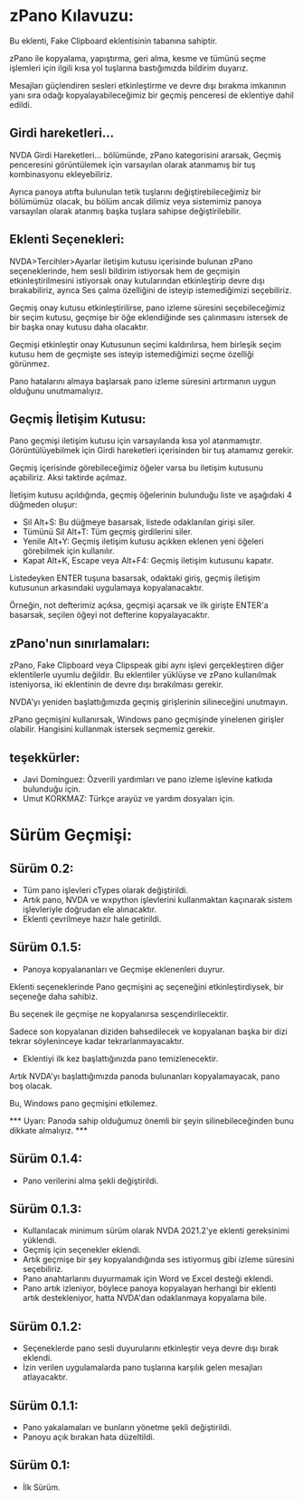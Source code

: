 # zPano Kılavuzu:

Bu eklenti, Fake Clipboard eklentisinin tabanına sahiptir.  

zPano ile kopyalama, yapıştırma, geri alma, kesme ve tümünü seçme işlemleri için ilgili kısa yol tuşlarına bastığımızda bildirim duyarız.  

Mesajları güçlendiren sesleri etkinleştirme ve devre dışı bırakma imkanının yanı sıra odağı kopyalayabileceğimiz bir geçmiş penceresi de eklentiye dahil edildi.  

## Girdi hareketleri...

NVDA Girdi Hareketleri... bölümünde, zPano kategorisini ararsak, Geçmiş penceresini görüntülemek için  varsayılan olarak atanmamış bir tuş kombinasyonu ekleyebiliriz.  

Ayrıca panoya atıfta bulunulan tetik tuşlarını değiştirebileceğimiz bir bölümümüz olacak, bu bölüm ancak dilimiz veya sistemimiz panoya varsayılan olarak atanmış başka tuşlara sahipse değiştirilebilir.  

## Eklenti Seçenekleri:  

NVDA>Tercihler>Ayarlar iletişim kutusu içerisinde bulunan zPano seçeneklerinde, hem sesli bildirim istiyorsak hem de geçmişin etkinleştirilmesini istiyorsak onay kutularından etkinleştirip devre dışı bırakabiliriz, ayrıca Ses çalma özelliğini de isteyip istemediğimizi seçebiliriz.  

Geçmiş onay kutusu etkinleştirilirse, pano izleme süresini seçebileceğimiz bir seçim kutusu, geçmişe bir öğe eklendiğinde ses çalınmasını istersek de bir başka onay kutusu daha olacaktır.  

Geçmişi etkinleştir onay Kutusunun seçimi kaldırılırsa, hem birleşik seçim kutusu hem de geçmişte ses isteyip istemediğimizi seçme özelliği görünmez.  

Pano hatalarını almaya başlarsak pano izleme süresini artırmanın uygun olduğunu unutmamalıyız.  

## Geçmiş İletişim Kutusu:  

Pano geçmişi iletişim kutusu için varsayılanda kısa yol atanmamıştır. Görüntülüyebilmek için Girdi hareketleri içerisinden bir tuş  atamamız gerekir.  

Geçmiş içerisinde görebileceğimiz öğeler varsa bu iletişim kutusunu açabiliriz. Aksi taktirde açılmaz.  

İletişim kutusu açıldığında, geçmiş öğelerinin  bulunduğu liste ve aşağıdaki 4 düğmeden oluşur:  

* Sil Alt+S: Bu düğmeye basarsak, listede odaklanılan girişi siler.
* Tümünü Sil Alt+T: Tüm geçmiş girdilerini siler.
* Yenile Alt+Y: Geçmiş iletişim kutusu açıkken eklenen yeni öğeleri görebilmek için kullanılır.
* Kapat Alt+K, Escape veya Alt+F4: Geçmiş iletişim kutusunu kapatır.  

Listedeyken ENTER tuşuna basarsak, odaktaki giriş, geçmiş iletişim kutusunun arkasındaki uygulamaya kopyalanacaktır.  

Örneğin, not defterimiz açıksa, geçmişi açarsak ve ilk girişte ENTER'a basarsak, seçilen öğeyi not defterine kopyalayacaktır.  

## zPano'nun sınırlamaları:  

zPano, Fake Clipboard veya Clipspeak gibi aynı işlevi gerçekleştiren diğer eklentilerle uyumlu değildir. Bu eklentiler yüklüyse ve zPano kullanılmak isteniyorsa, iki eklentinin de devre dışı bırakılması gerekir.  

NVDA'yı yeniden başlattığımızda geçmiş girişlerinin silineceğini unutmayın.  

zPano geçmişini kullanırsak, Windows pano geçmişinde yinelenen girişler olabilir. Hangisini kullanmak istersek seçmemiz gerekir.  

## teşekkürler:  

* Javi Domínguez: Özverili yardımları ve pano izleme işlevine katkıda bulunduğu için.
* Umut KORKMAZ: Türkçe arayüz ve yardım dosyaları için.  

# Sürüm Geçmişi:
## Sürüm 0.2:

* Tüm pano işlevleri cTypes olarak değiştirildi.
* Artık pano, NVDA ve wxpython işlevlerini kullanmaktan kaçınarak sistem işlevleriyle doğrudan ele alınacaktır.
* Eklenti çevrilmeye hazır hale getirildi.

## Sürüm 0.1.5:

* Panoya kopyalananları ve Geçmişe eklenenleri duyrur.

Eklenti seçeneklerinde Pano geçmişini aç seçeneğini etkinleştirdiysek, bir seçeneğe daha sahibiz.

Bu seçenek ile geçmişe ne kopyalanırsa sesçendirilecektir.  

Sadece son kopyalanan diziden bahsedilecek ve kopyalanan başka bir dizi tekrar söyleninceye kadar tekrarlanmayacaktır.

* Eklentiyi ilk kez başlattığınızda pano temizlenecektir.

Artık NVDA'yı başlattığımızda panoda bulunanları kopyalamayacak, pano boş olacak.  

Bu, Windows pano geçmişini etkilemez.  

*** Uyarı: Panoda sahip olduğumuz önemli bir şeyin silinebileceğinden bunu dikkate almalıyız. ***

## Sürüm 0.1.4:

* Pano verilerini alma şekli değiştirildi.

## Sürüm 0.1.3:

* Kullanılacak minimum sürüm olarak NVDA 2021.2'ye eklenti gereksinimi yüklendi.
* Geçmiş için seçenekler eklendi.
* Artık geçmişe bir şey kopyalandığında ses istiyormuş gibi izleme süresini seçebiliriz.
* Pano anahtarlarını duyurmamak için Word ve Excel desteği eklendi.
* Pano artık izleniyor, böylece panoya kopyalayan herhangi bir eklenti artık destekleniyor, hatta NVDA'dan odaklanmaya kopyalama bile.

## Sürüm 0.1.2:

* Seçeneklerde pano sesli duyurularını etkinleştir veya devre dışı bırak eklendi.
* İzin verilen uygulamalarda pano tuşlarına karşılık gelen mesajları atlayacaktır.

## Sürüm 0.1.1:

* Pano yakalamaları ve bunların yönetme şekli değiştirildi.
* Panoyu açık bırakan hata düzeltildi.

## Sürüm 0.1:

* İlk Sürüm.
